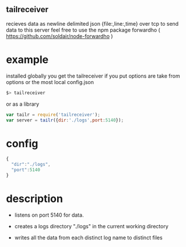 

## tailreceiver

recieves data as newline delimited json {file:,line:,time} over tcp
to send data to this server feel free to use the npm package forwardho ( https://github.com/soldair/node-forwardho )


# example 

installed globally you get the tailreceiver if you put options are take from options or the most local config.json
 
```sh
$> tailreceiver 
```
or as a library

```js
var tailr = require('tailreceiver');
var server = tailr({dir:'./logs',port:5140});
```

# config

```js
{
  "dir":"./logs",
  "port":5140
}
```

# description

- listens on port 5140 for data.

- creates a logs directory "./logs" in the current working directory 

- writes all the data from each distinct log name to distinct files
